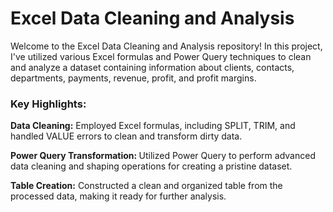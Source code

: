 # Excel Data Cleaning and Analysis
Welcome to the Excel Data Cleaning and Analysis repository! In this project, I've utilized various Excel formulas and Power Query techniques to clean and analyze a dataset containing information about clients, contacts, departments, payments, revenue, profit, and profit margins.

<h3>Key Highlights:</h3>

<p><strong>Data Cleaning:</strong> Employed Excel formulas, including SPLIT, TRIM, and handled VALUE errors to clean and transform dirty data.</p>
<p><strong>Power Query Transformation: </strong>Utilized Power Query to perform advanced data cleaning and shaping operations for creating a pristine dataset.</p>
<p><strong>Table Creation:</strong> Constructed a clean and organized table from the processed data, making it ready for further analysis.</p>

